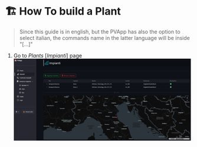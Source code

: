 # 🏗️ How To build a Plant
> Since this guide is in english, but the PVApp has also the option to select italian, the commands name in the latter language will be inside "[...]"

1. Go to *Plants* [*Impianti*] page  
![Plants_Page](img/image.png)